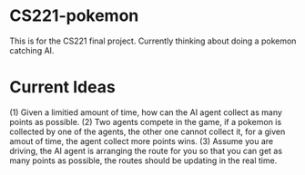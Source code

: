 # CS221-pokemon

This is for the CS221 final project. Currently thinking about doing a pokemon catching AI.

# Current Ideas
(1) Given a limitied amount of time, how can the AI agent collect as many points as possible.
(2) Two agents compete in the game, if a pokemon is collected by one of the agents, the other one cannot collect it, for a given amout of time, the agent collect more points wins.
(3) Assume you are driving, the AI agent is arranging the route for you so that you can get as many points as possible, the routes should be updating in the real time.
